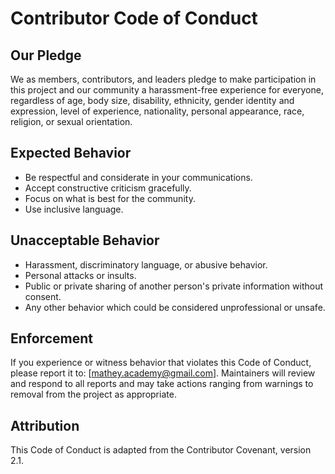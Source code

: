 # Contributor Code of Conduct

## Our Pledge

We as members, contributors, and leaders pledge to make participation in this project and our community a harassment-free experience for everyone, regardless of age, body size, disability, ethnicity, gender identity and expression, level of experience, nationality, personal appearance, race, religion, or sexual orientation.

## Expected Behavior
* Be respectful and considerate in your communications.
* Accept constructive criticism gracefully.
* Focus on what is best for the community.
* Use inclusive language.

## Unacceptable Behavior
* Harassment, discriminatory language, or abusive behavior.
* Personal attacks or insults.
* Public or private sharing of another person's private information without consent.
* Any other behavior which could be considered unprofessional or unsafe.

## Enforcement

If you experience or witness behavior that violates this Code of Conduct, please report it to: [mathey.academy@gmail.com]. Maintainers will review and respond to all reports and may take actions ranging from warnings to removal from the project as appropriate.

## Attribution

This Code of Conduct is adapted from the Contributor Covenant, version 2.1.